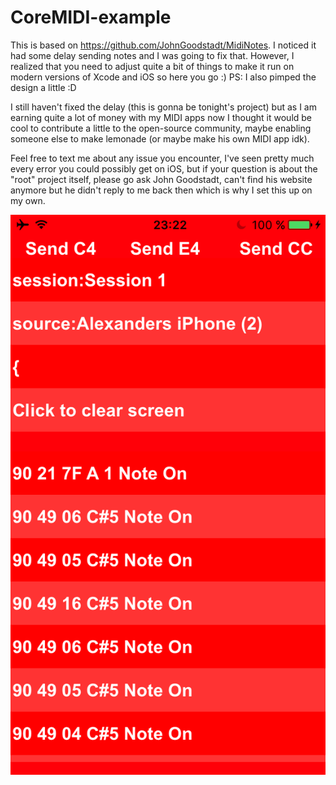 # CoreMIDI-example
This is based on https://github.com/JohnGoodstadt/MidiNotes. I noticed it had some delay sending notes and I was going to fix that. However, I realized that you need to adjust quite a bit of things to make it run on modern versions of Xcode and iOS so here you go :) PS: I also pimped the design a little :D


I still haven't fixed the delay (this is gonna be tonight's project) but as I am earning quite a lot of money with my MIDI apps now I thought it would be cool to contribute a little to the open-source community, maybe enabling someone else to make lemonade (or maybe make his own MIDI app idk).

Feel free to text me about any issue you encounter, I've seen pretty much every error you could possibly get on iOS, but if your question is about the "root" project itself, please go ask John Goodstadt, can't find his website anymore but he didn't reply to me back then which is why I set this up on my own.

![screenshot](https://raw.githubusercontent.com/Reiszecke/CoreMIDI-example/master/coremidi-example-screenshot.png)
